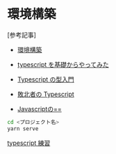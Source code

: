 # 環境構築

[参考記事]

- [環境構築](https://qiita.com/willow-c/items/45b4faf305b5db17b6f6)

- [typescript を基礎からやってみた](https://qiita.com/fufujimoto/items/5f4fd6e9a8de10683f09)

- [Typescript の型入門](https://qiita.com/uhyo/items/e2fdef2d3236b9bfe74a)
- [敗北者の Typescript](https://qiita.com/uhyo/items/aae57ba0734e36ee846a)
- [Javascriptの==](https://qiita.com/righteous/items/d511b7d056ba93e1d219)

```bash
cd <プロジェクト名>
yarn serve
```

[typescript 練習](https://www.typescriptlang.org/play/)
